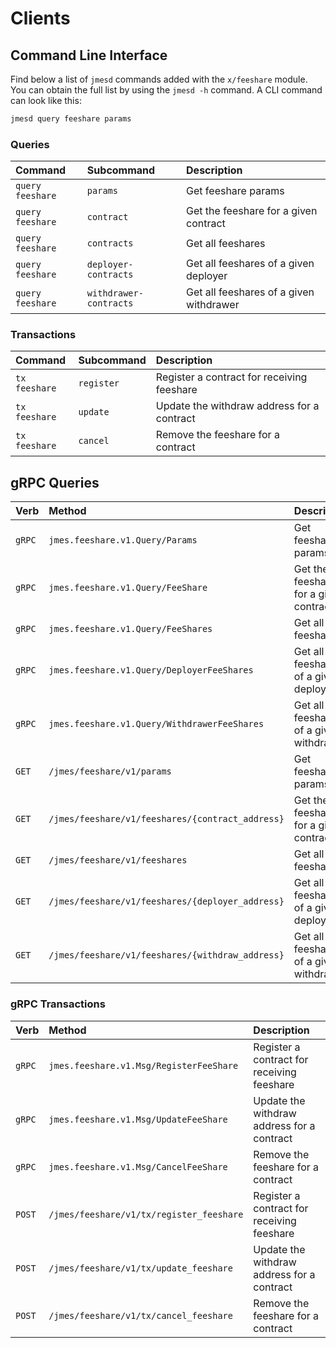 <!--
order: 8
-->

# Clients

## Command Line Interface

Find below a list of `jmesd` commands added with the  `x/feeshare` module. You can obtain the full list by using the `jmesd -h` command. A CLI command can look like this:

```bash
jmesd query feeshare params
```

### Queries

| Command            | Subcommand             | Description                              |
| :----------------- | :--------------------- | :--------------------------------------- |
| `query` `feeshare` | `params`               | Get feeshare params                      |
| `query` `feeshare` | `contract`             | Get the feeshare for a given contract    |
| `query` `feeshare` | `contracts`            | Get all feeshares                        |
| `query` `feeshare` | `deployer-contracts`   | Get all feeshares of a given deployer    |
| `query` `feeshare` | `withdrawer-contracts` | Get all feeshares of a given withdrawer  |

### Transactions

| Command         | Subcommand | Description                                |
| :-------------- | :--------- | :----------------------------------------- |
| `tx` `feeshare` | `register` | Register a contract for receiving feeshare |
| `tx` `feeshare` | `update`   | Update the withdraw address for a contract |
| `tx` `feeshare` | `cancel`   | Remove the feeshare for a contract         |

## gRPC Queries

| Verb   | Method                                            | Description                              |
| :----- | :------------------------------------------------ | :--------------------------------------- |
| `gRPC` | `jmes.feeshare.v1.Query/Params`                   | Get feeshare params                      |
| `gRPC` | `jmes.feeshare.v1.Query/FeeShare`                  | Get the feeshare for a given contract    |
| `gRPC` | `jmes.feeshare.v1.Query/FeeShares`                 | Get all feeshares                        |
| `gRPC` | `jmes.feeshare.v1.Query/DeployerFeeShares`         | Get all feeshares of a given deployer    |
| `gRPC` | `jmes.feeshare.v1.Query/WithdrawerFeeShares`       | Get all feeshares of a given withdrawer  |
| `GET`  | `/jmes/feeshare/v1/params`                        | Get feeshare params                      |
| `GET`  | `/jmes/feeshare/v1/feeshares/{contract_address}`  | Get the feeshare for a given contract    |
| `GET`  | `/jmes/feeshare/v1/feeshares`                     | Get all feeshares                        |
| `GET`  | `/jmes/feeshare/v1/feeshares/{deployer_address}`  | Get all feeshares of a given deployer    |
| `GET`  | `/jmes/feeshare/v1/feeshares/{withdraw_address}`  | Get all feeshares of a given withdrawer  |

### gRPC Transactions

| Verb   | Method                                     | Description                                |
| :----- | :----------------------------------------- | :----------------------------------------- |
| `gRPC` | `jmes.feeshare.v1.Msg/RegisterFeeShare`   | Register a contract for receiving feeshare   |
| `gRPC` | `jmes.feeshare.v1.Msg/UpdateFeeShare`     | Update the withdraw address for a contract   |
| `gRPC` | `jmes.feeshare.v1.Msg/CancelFeeShare`     | Remove the feeshare for a contract           |
| `POST` | `/jmes/feeshare/v1/tx/register_feeshare` | Register a contract for receiving feeshare   |
| `POST` | `/jmes/feeshare/v1/tx/update_feeshare`   | Update the withdraw address for a contract   |
| `POST` | `/jmes/feeshare/v1/tx/cancel_feeshare`   | Remove the feeshare for a contract           |
